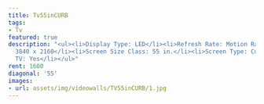 ```yaml
---
title: Tv55inCURB
tags:
- Tv
featured: true
description: "<ul><li>Display Type: LED</li><li>Refresh Rate: Motion Rate 120</li><li>Resolution:
  3840 x 2160</li><li>Screen Size Class: 55 in.</li><li>Screen Type: Curved</li><li>Smart
  TV: Yes</li></ul>"
rent: 1600
diagonal: '55'
images:
- url: assets/img/videowalls/TV55inCURB/1.jpg
---
```



